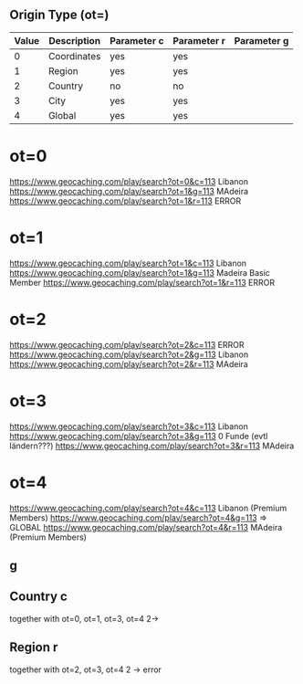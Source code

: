## Origin Type (ot=)

| Value | Description | Parameter c | Parameter r | Parameter g |
|-------|-------------|-------------|-------------|-------------|
| 0     | Coordinates | yes         | yes         |
| 1     | Region      | yes         | yes         |
| 2     | Country     | no          | no          |
| 3     | City        | yes         | yes         |
| 4     | Global      | yes         | yes         |

# ot=0
https://www.geocaching.com/play/search?ot=0&c=113 Libanon
https://www.geocaching.com/play/search?ot=1&g=113 MAdeira
https://www.geocaching.com/play/search?ot=1&r=113 ERROR

# ot=1
https://www.geocaching.com/play/search?ot=1&c=113 Libanon
https://www.geocaching.com/play/search?ot=1&g=113 Madeira       Basic Member
https://www.geocaching.com/play/search?ot=1&r=113 ERROR

# ot=2
https://www.geocaching.com/play/search?ot=2&c=113 ERROR
https://www.geocaching.com/play/search?ot=2&g=113 Libanon
https://www.geocaching.com/play/search?ot=2&r=113 MAdeira

# ot=3
https://www.geocaching.com/play/search?ot=3&c=113 Libanon
https://www.geocaching.com/play/search?ot=3&g=113 0 Funde (evtl ländern???)
https://www.geocaching.com/play/search?ot=3&r=113 MAdeira

# ot=4
https://www.geocaching.com/play/search?ot=4&c=113 Libanon (Premium Members)
https://www.geocaching.com/play/search?ot=4&g=113 => GLOBAL
https://www.geocaching.com/play/search?ot=4&r=113 MAdeira (Premium Members)





## g

## Country c
together with ot=0, ot=1, ot=3, ot=4
  2->

## Region r
together with  ot=2, ot=3, ot=4
  2 -> error
